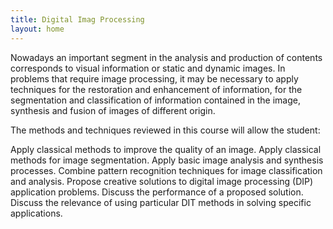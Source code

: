 ```yaml
---
title: Digital Imag Processing
layout: home
---
```


Nowadays an important segment in the analysis and production of contents corresponds to visual information or static and dynamic images. In problems that require image processing, it may be necessary to apply techniques for the restoration and enhancement of information, for the segmentation and classification of information contained in the image, synthesis and fusion of images of different origin.

The methods and techniques reviewed in this course will allow the student:

Apply classical methods to improve the quality of an image.
Apply classical methods for image segmentation.
Apply basic image analysis and synthesis processes.
Combine pattern recognition techniques for image classification and analysis.
Propose creative solutions to digital image processing (DIP) application problems.
Discuss the performance of a proposed solution.
Discuss the relevance of using particular DIT methods in solving specific applications.
